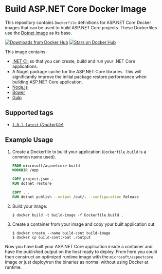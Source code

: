 
Build ASP.NET Core Docker Image
====================

This repository contains `Dockerfile` definitions for ASP.NET Core Docker images that can be used to build ASP.NET Core projects. These Dockerfiles use the [Dotnet image](https://hub.docker.com/r/microsoft/dotnet/) as its base.



[![Downloads from Docker Hub](https://img.shields.io/docker/pulls/microsoft/aspnetcore-build.svg)](https://hub.docker.com/r/microsoft/aspnetcore-build)
[![Stars on Docker Hub](https://img.shields.io/docker/stars/microsoft/aspnetcore-build.svg)](https://hub.docker.com/r/microsoft/aspnetcore-build)

This image contains:

- [.NET Cli](https://github.com/dotnet/cli) so that you can create, build and run your .NET Core applications.
- A Nuget package cache for the ASP.NET Core libraries.  This will significantly improve the initial package restore performance when building ASP.NET Core application.
- [Node.js](https://nodejs.org)
- [Bower](https://bower.io/)
- [Gulp](http://gulpjs.com/)

## Supported tags

- [`1.0.1`, `latest` (*Dockerfile*)](https://github.com/aspnet/aspnet-docker/blob/master/1.0.1/jessie/build/Dockerfile)

## Example Usage

1. Create a Dockerfile to build your application (`Dockerfile.build` is a common name used).

    ```Dockerfile
    FROM microsoft/aspnetcore-build
    WORKDIR /app

    COPY project.json .
    RUN dotnet restore

    COPY . .
    RUN dotnet publish --output /out/. --configuration Release
    ```

2. Build your image:

    ```
    $ docker build -t build-image -f Dockerfile.build .
    ```

3. Create a container from your image and copy your built application out.

    ```
    $ docker create --name build-cont build-image
    $ docker cp build-cont:/out ./output
    ```

Now you have built your ASP.NET Core application inside a container and have the published output on the host ready to deploy. From here you could then construct an optimized runtime image with the `microsoft/aspnetcore` image or just deploy/run the binaries as normal without using Docker at runtime.